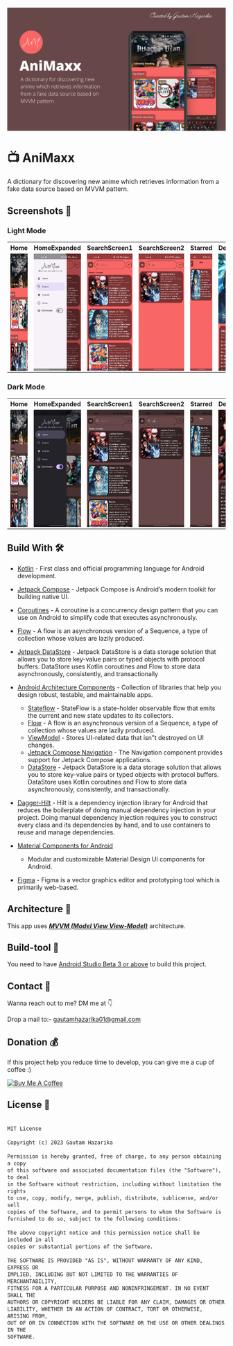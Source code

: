 ![GitHub Cards Preview](https://github.com/gautam84/AniMaxx/blob/master/art/AniMaxx.png?raw=true)

# 📺 AniMaxx
A dictionary for discovering new anime which retrieves information from a fake data source based on MVVM pattern.

## Screenshots 📱 


### Light Mode
<table style="table-layout: fixed;">
  <tr>
    <th>Home</th>
    <th>HomeExpanded</th>
    <th>SearchScreen1</th>
    <th>SearchScreen2</th>
    <th>Starred</th>
    <th>DetailScreen</th>
    <th>About</th>
  </tr>
  <tr>
    <td><img src="https://github.com/gautam84/AniMaxx/blob/master/screenshots/lightMode/HomeLight.jpeg" alt="Home" style="height: 270px; width: auto; display: block; margin: 0 auto;"></td>
    <td><img src="https://github.com/gautam84/AniMaxx/blob/master/screenshots/lightMode/HomeExpandedLight.jpeg" alt="HomeExpanded" style="height: 270px; width: auto; display: block; margin: 0 auto;"></td>
    <td><img src="https://github.com/gautam84/AniMaxx/blob/master/screenshots/lightMode/SearchScreen1Light.jpeg" alt="SearchScreen1" style="height: 270px; width: auto; display: block; margin: 0 auto;"></td>
    <td><img src="https://github.com/gautam84/AniMaxx/blob/master/screenshots/lightMode/SearchScreen2Light.jpeg" alt="SearchScreen2" style="height: 270px; width: auto; display: block; margin: 0 auto;"></td>
    <td><img src="https://github.com/gautam84/AniMaxx/blob/master/screenshots/lightMode/StarredScreenLight.jpeg" alt="Starred" style="height: 270px; width: auto; display: block; margin: 0 auto;"></td>
    <td><img src="https://github.com/gautam84/AniMaxx/blob/master/screenshots/lightMode/DetailScreenLight.jpeg" alt="DetailScreen" style="height: 270px; width: auto; display: block; margin: 0 auto;"></td>
    <td><img src="https://github.com/gautam84/AniMaxx/blob/master/screenshots/lightMode/AboutScreenLight.jpeg" alt="About" style="height: 270px; width: auto; display: block; margin: 0 auto;"></td>
  </tr>
</table>

### Dark Mode
<table style="table-layout: fixed;">
  <tr>
    <th>Home</th>
    <th>HomeExpanded</th>
    <th>SearchScreen1</th>
    <th>SearchScreen2</th>
    <th>Starred</th>
    <th>DetailScreen</th>
    <th>About</th>
  </tr>
  <tr>
    <td><img src="https://github.com/gautam84/AniMaxx/blob/master/screenshots/darkMode/HomeDark.jpeg" alt="Home" style="height: 270px; width: auto; display: block; margin: 0 auto;"></td>
    <td><img src="https://github.com/gautam84/AniMaxx/blob/master/screenshots/darkMode/HomeExpandedDark.jpeg" alt="HomeExpanded" style="height: 270px; width: auto; display: block; margin: 0 auto;"></td>
    <td><img src="https://github.com/gautam84/AniMaxx/blob/master/screenshots/darkMode/SearchScreen1Dark.jpeg" alt="SearchScreen1" style="height: 270px; width: auto; display: block; margin: 0 auto;"></td>
    <td><img src="https://github.com/gautam84/AniMaxx/blob/master/screenshots/darkMode/SearchScreen2Dark.jpeg" alt="SearchScreen2" style="height: 270px; width: auto; display: block; margin: 0 auto;"></td>
    <td><img src="https://github.com/gautam84/AniMaxx/blob/master/screenshots/darkMode/StarredScreenDark.jpeg" alt="Starred" style="height: 270px; width: auto; display: block; margin: 0 auto;"></td>
    <td><img src="https://github.com/gautam84/AniMaxx/blob/master/screenshots/darkMode/DetailScreenDark.jpeg" alt="DetailScreen" style="height: 270px; width: auto; display: block; margin: 0 auto;"></td>
    <td><img src="https://github.com/gautam84/AniMaxx/blob/master/screenshots/darkMode/AboutScreenDark.jpeg" alt="About" style="height: 270px; width: auto; display: block; margin: 0 auto;"></td>
  </tr>
</table>


## Build With 🛠

- [Kotlin](https://kotlinlang.org/) - First class and official programming language for Android
  development.
- [Jetpack Compose](https://developer.android.com/jetpack/compose) - Jetpack Compose is Android’s
  modern toolkit for building native UI.
- [Coroutines](https://kotlinlang.org/docs/reference/coroutines-overview.html) - A coroutine is a
  concurrency design pattern that you can use on Android to simplify code that executes
  asynchronously.
- [Flow](https://kotlinlang.org/docs/reference/coroutines/flow.html) - A flow is an asynchronous
  version of a Sequence, a type of collection whose values are lazily produced.
- [Jetpack DataStore](https://developer.android.com/topic/libraries/architecture/datastore) -
  Jetpack DataStore is a data storage solution that allows you to store key-value pairs or typed
  objects with protocol buffers. DataStore uses Kotlin coroutines and Flow to store data
  asynchronously, consistently, and transactionally
- [Android Architecture Components](https://developer.android.com/topic/libraries/architecture) -
  Collection of libraries that help you design robust, testable, and maintainable apps.
  - [Stateflow](https://developer.android.com/kotlin/flow/stateflow-and-sharedflow) - StateFlow is a
    state-holder observable flow that emits the current and new state updates to its collectors.
  - [Flow](https://kotlinlang.org/docs/reference/coroutines/flow.html) - A flow is an asynchronous
    version of a Sequence, a type of collection whose values are lazily produced.
  - [ViewModel](https://developer.android.com/topic/libraries/architecture/viewmodel) - Stores
    UI-related data that isn"t destroyed on UI changes.
  - [Jetpack Compose Navigation](https://developer.android.com/jetpack/compose/navigation) - The
    Navigation component provides support for Jetpack Compose applications.
  - [DataStore](https://developer.android.com/topic/libraries/architecture/datastore) - Jetpack
    DataStore is a data storage solution that allows you to store key-value pairs or typed objects
    with protocol buffers. DataStore uses Kotlin coroutines and Flow to store data asynchronously,
    consistently, and transactionally.
- [Dagger-Hilt](https://developer.android.com/training/dependency-injection/hilt-android) - Hilt is a dependency injection library for Android that reduces the     boilerplate of doing manual dependency injection in your project. Doing manual dependency injection requires you to construct every class and its                 dependencies by hand, and to use containers to reuse and manage dependencies.

- [Material Components for Android](https://github.com/material-components/material-components-android)
  - Modular and customizable Material Design UI components for Android.
- [Figma](https://figma.com/) - Figma is a vector graphics editor and prototyping tool which is
  primarily web-based.

## Architecture 🗼

This app uses [***MVVM (Model View
View-Model)***](https://developer.android.com/jetpack/docs/guide#recommended-app-arch) architecture.

## Build-tool 🧰
You need to have [Android Studio Beta 3 or above](https://developer.android.com/studio/preview) to build this project.

## Contact 📩

Wanna reach out to me? DM me at 👇

Drop a mail to:- gautamhazarika01@gmail.com

## Donation 💰

If this project help you reduce time to develop, you can give me a cup of coffee :)

<a href="https://www.buymeacoffee.com/gautam.hz" target="_blank"><img src="https://www.buymeacoffee.com/assets/img/custom_images/yellow_img.png" alt="Buy Me A Coffee" style="height: 41px !important;width: 174px !important;box-shadow: 0px 3px 2px 0px rgba(190, 190, 190, 0.5) !important;-webkit-box-shadow: 0px 3px 2px 0px rgba(190, 190, 190, 0.5) !important;" ></a>


## License 🔖

```

MIT License

Copyright (c) 2023 Gautam Hazarika

Permission is hereby granted, free of charge, to any person obtaining a copy
of this software and associated documentation files (the "Software"), to deal
in the Software without restriction, including without limitation the rights
to use, copy, modify, merge, publish, distribute, sublicense, and/or sell
copies of the Software, and to permit persons to whom the Software is
furnished to do so, subject to the following conditions:

The above copyright notice and this permission notice shall be included in all
copies or substantial portions of the Software.

THE SOFTWARE IS PROVIDED "AS IS", WITHOUT WARRANTY OF ANY KIND, EXPRESS OR
IMPLIED, INCLUDING BUT NOT LIMITED TO THE WARRANTIES OF MERCHANTABILITY,
FITNESS FOR A PARTICULAR PURPOSE AND NONINFRINGEMENT. IN NO EVENT SHALL THE
AUTHORS OR COPYRIGHT HOLDERS BE LIABLE FOR ANY CLAIM, DAMAGES OR OTHER
LIABILITY, WHETHER IN AN ACTION OF CONTRACT, TORT OR OTHERWISE, ARISING FROM,
OUT OF OR IN CONNECTION WITH THE SOFTWARE OR THE USE OR OTHER DEALINGS IN THE
SOFTWARE.



```

